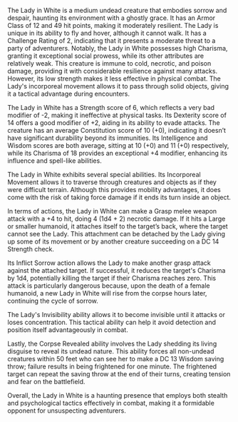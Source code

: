 The Lady in White is a medium undead creature that embodies sorrow and despair, haunting its environment with a ghostly grace. It has an Armor Class of 12 and 49 hit points, making it moderately resilient. The Lady is unique in its ability to fly and hover, although it cannot walk. It has a Challenge Rating of 2, indicating that it presents a moderate threat to a party of adventurers. Notably, the Lady in White possesses high Charisma, granting it exceptional social prowess, while its other attributes are relatively weak. This creature is immune to cold, necrotic, and poison damage, providing it with considerable resilience against many attacks. However, its low strength makes it less effective in physical combat. The Lady's incorporeal movement allows it to pass through solid objects, giving it a tactical advantage during encounters.

The Lady in White has a Strength score of 6, which reflects a very bad modifier of -2, making it ineffective at physical tasks. Its Dexterity score of 14 offers a good modifier of +2, aiding in its ability to evade attacks. The creature has an average Constitution score of 10 (+0), indicating it doesn’t have significant durability beyond its immunities. Its Intelligence and Wisdom scores are both average, sitting at 10 (+0) and 11 (+0) respectively, while its Charisma of 18 provides an exceptional +4 modifier, enhancing its influence and spell-like abilities.

The Lady in White exhibits several special abilities. Its Incorporeal Movement allows it to traverse through creatures and objects as if they were difficult terrain. Although this provides mobility advantages, it does come with the risk of taking force damage if it ends its turn inside an object.

In terms of actions, the Lady in White can make a Grasp melee weapon attack with a +4 to hit, doing 4 (1d4 + 2) necrotic damage. If it hits a Large or smaller humanoid, it attaches itself to the target’s back, where the target cannot see the Lady. This attachment can be detached by the Lady giving up some of its movement or by another creature succeeding on a DC 14 Strength check.

Its Inflict Sorrow action allows the Lady to make another grasp attack against the attached target. If successful, it reduces the target's Charisma by 1d4, potentially killing the target if their Charisma reaches zero. This attack is particularly dangerous because, upon the death of a female humanoid, a new Lady in White will rise from the corpse hours later, continuing the cycle of sorrow.

The Lady's Invisibility ability allows it to become invisible until it attacks or loses concentration. This tactical ability can help it avoid detection and position itself advantageously in combat. 

Lastly, the Corpse Revealed ability involves the Lady shedding its living disguise to reveal its undead nature. This ability forces all non-undead creatures within 50 feet who can see her to make a DC 13 Wisdom saving throw; failure results in being frightened for one minute. The frightened target can repeat the saving throw at the end of their turns, creating tension and fear on the battlefield.

Overall, the Lady in White is a haunting presence that employs both stealth and psychological tactics effectively in combat, making it a formidable opponent for unsuspecting adventurers.